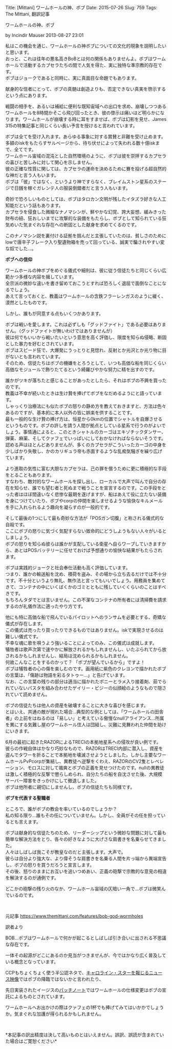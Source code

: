 Title: [Mittani] ワームホールの神、ボブ
Date: 2015-07-26
Slug: 759
Tags: The Mittani, 翻訳記事

<p class="lead">ワームホールの神、ボブ</p>
<p>by Incindir Mauser 2013-08-27 23:01</p>
<p>私はこの機会を通じ、ワームホールの神ボブについての文化的現象を説明したいと思います。<br/>
おっと、これは往年の悪名高きBoBとは何の関係もありませんよ。ボブはワームホールで活動するカプセラたちの間で人気を得た、実に独特な準宗教的存在です。<br/>
ボブはジョークであると同時に、実に真面目な命題でもあります。</p>
<p>献身的な信者にとって、ボブの真髄は創造よりも、否定できない真実を啓示するという点にあります。</p>
<p>戦闘の相手を、あるいは補給に便利な既知宙域への出口を求め、崩壊しつつあるワームホールを8時間かそこら飛び回ったとき、彼の啓示は痛いほど明らかになります。ワームホールが崩壊する時に耳をすませば、ボブは幻影を見せ、James 315の特集記事と同じくらい長い予言を授けると言われています。</p>
<p>ボブは全てを受け入れます。あらゆる事象に対する賞賛と非難を受け止めます。多額のiskをもたらすサルベージから、待ち伏せによって失われる数十億iskまで、全てです。<br/>
ワームホール宙域の混沌とした自然環境のように、ボブは彼を崇拝するカプセラの喜びと苦しみに対して関心を示しません。<br/>
彼の正確な性質に関しては、カプセラの運命を決めるために賽を投げる超自然的な神だと言う人もいます。<br/>
ボブは「彼」ではなく、というより神ですらなく、ブレイムストン星系のステージで日銭を稼ぐガレンテ人の服装倒錯者だと言う人もいます。</p>
<p>奇妙で恐ろしいものとしては、ボブはタロカン文明が残したイタズラ好きな人工知能だという話もあります。<br/>
カプセラを侵食した微細なナノマシンが、鮮やかな幻覚、誇大妄想、緩みきった財布の紐、狂おしいまでに攻撃的な装備をもたらし、ボブとして知られている狂気めいた気まぐれな存在への断固とした献身を求めてくるのです。</p>
<p>このナノマシン説を裏付ける証拠を掴んだと主張していたのは、貧しさのためにlowで唐辛子フレーク入り聖遺物箱を売って回っている、誠実で騙されやすい変な奴でした…。</p>
<p><strong>ボブへの信仰</strong></p>
<p>ワームホールの神ボブをめぐる儀式や細則は、彼に従う信徒たちと同じくらい広範かつ多様な内容を擁しています。<br/>
全宗派の微妙な違いを書き留めておこうとすれば恐ろしく退屈で面倒なことになるでしょう。<br/>
あえて言っておくと、教義はワームホールの含鉄フラーレンガスのように緩く、漠然としたものです。</p>
<p>しかし、誰もが同意する点もいくつかあります。</p>
<p>ボブは戦いを愛します。これは必ずしも「グッドファイト」である必要はありません。（グッドファイトが無いわけではありませんが）<br/>
彼は何でもいいから戦いたいという意思を高く評価し、限度を知らぬ侵略、断固とした暴力を好むとされています。<br/>
ボブはスピード狂で、大爆発にうっとりと見惚れ、反射とか光沢とか光り物に目がないとも言われています。<br/>
そのため、信徒たちはボブの機嫌をとろうとして、いつも高価な船を同じくらい高価なモジュールで飾りたてるという綺羅びやかな努力に精を出すのです。</p>
<p>誰かがツキが落ちたと感じることがあったとしたら、それはボブの不興を買ったのです。<br/>
教義は不幸が続いたときは生け贄を捧げてボブをなだめるようにと語っています。<br/>
しゃっくり治療法にも似たボブの怒りの静め方を教えておきますと、方法は色々あるのですが、基本的に本人以外の皆に娯楽を供することです。<br/>
最も一般的な生け贄の捧げ方は、恒星から0kmの位置でシャトルを自爆させるというものです。ボブの許しを請う人間が拠点としている星系で行うのがよいでしょう。事情通によると、このときシャトルのカーゴはエキゾチックダンサー、弾薬、麻薬、そしてクァフェでいっぱいにしておかなければならないそうです。認める声はほとんどありませんが、多くのカプセラがこういったカーゴの中身を少しばかり失敬し、かのカリギュラ帝も赤面するような乱痴気騒ぎを繰り広げています。</p>
<p>より進取の気性に富む大胆なカプセラは、己の罪を償うために更に積極的な手段をとることもあります。<br/>
すなわち、敵対的なワームホールを探し出し、ローカルで大声で叫んで自分の存在を知らせ、誰でも望む者と死ぬまで戦うことを宣言するのです。この手段をとった者はほぼ間違いなく悲惨な最期を遂げますが、船はあえて役に立たない装備を身につけていたり、ボブやcorpの仲間を楽しませるような愉快なキルメールを手に入れられるよう趣向を凝らすのが一般的です。</p>
<p>そして最後の1つにして最も奇妙な方法が「POSガン切腹」と称される儀式的な自殺です。<br/>
ここにボブの怒りに気づく気配すらない致命的にどうしようもない人々がいるとしましょう。<br/>
ボブの怒りを知らぬ彼らは誰かが支配している衛星へ自らワープしていきますから、あとはPOSバッテリーに任せておけば予想通りの愉快な結果がもたらされます。</p>
<p>ボブは実践的ジョークと社会奉仕活動も高く評価しています。<br/>
つまり、誰かの輸送船を沈め、積荷を盗み、その場から立ち去るだけでは不十分です。不十分というより無礼、無作法と言ってもいいでしょう。用務員を集めてきて、コンテナの中にいくばくかのゴミとともに残していくくらいのことはすべきです。<br/>
もちろんタダでとは言いません。この不潔なコンテナの所有者には清掃費を請求するのが礼儀作法に適ったやり方です。</p>
<p>他にも特に高価な船で飛んでいるパイロットへのランサムを必要とする、奇矯な儀式が存在します。<br/>
この儀式は売ったり買ったりできるものではありません。iskで実現させるのは難しい儀式です。<br/>
不幸な魂に歌を唄うよう強いることによってのみ、この儀式は成就します。<br/>
犠牲者は歌声次第で速やかに解放されるかもしれませんし、いたぶられてから放されるかもしれませんし、結局は沈められるかもしれません。<br/>
何故こんなことをするのかって？ 「ボブが望んでいるから」ですよ！<br/>
ボブは犠牲者の心の傷を楽しむのです。画用紙に紫色のクレヨンで描かれたボブの言葉は、「傷跡は物語を彩るタトゥー…」と告げています。<br/>
なお、この言葉の残りの部分は適当に描かれたポニーとラメ入り接着剤、茹でられていないパスタを組み合わせたゲイリー・ビジーの似顔絵のようなもので隠されていて読めません。</p>
<p>ボブの信徒たちは他人の資産を破壊することに大きな喜びを感じます。<br/>
とはいえ、共通の敵が現れた場合…典型的な例としては、「ワームホールの田舎者」の上前をはねるのは「易しい」と考えている傲慢なnullアライアンス…所属を異にする気難し屋のワームホール住人は団結し、災難に見舞われた仲間を助けにいきます。</p>
<p>6月の最初に起きたRAZORによるTRECIの本拠地星系への侵攻が良い例です。<br/>
彼らの作戦自体はかなり巧妙なもので、RAZORはTRECI内部に潜入し、資産を盗んでタワーを折ることで本拠地を壊滅させようとしました。しかし主要なワームホールPvPcorpが集結し、異教徒へ逆撃をくわえ、RAZORのCV2隻とレベレーション、モロスに対して颯爽とボブの正義を見せつけたのです。nullの異教徒は激しく積極的な反撃で懲らしめられ、自分たちの船を自沈させた後、大規模サーバー障害をきっかけにして撤退しました。<br/>
ボブは他所者に親切にしませんし、ボブの信徒たちも同様です。</p>
<p><strong>ボブを代表する聖職者</strong></p>
<p>ところで、誰がボブの教会を率いているのでしょうか？<br/>
私の知る限り…誰もその任についていません。しかし、全員がその任を担っているとも言えます。</p>
<p>ボブは献身的な信徒たちのため、リーダーシップという微妙な問題に対して最も簡単な解決方法をとり、各々の好きなように大げさな肩書きを名乗らせてきました。<br/>
人々はしばしば我こそが教皇なのだと主張します。大声で。<br/>
彼らは自分より強大な、より偉そうな肩書きを名乗る人間を片っ端から異端宣告し、ボブの怒りを買うだろうと宣言します。<br/>
その後、怒りのままにお互いを追いつめあい、正義の砲撃で宗教的な意見の相違を解決するのが通例です。</p>
<p>どこかの砲撃の残り火のなか、ワームホール宙域の仄暗い一角で…ボブは微笑んでいるのです。</p>
<p> </p>
<p>元記事 <a href="https://www.themittani.com/features/bob-god-wormholes" target="_blank">https://www.themittani.com/features/bob-god-wormholes</a></p>
<p>訳者より</p>
<p>BOB…ボブはワームホールで何かが起こるとしばしば引き合いに出される不思議な存在です。</p>
<p>一体その起源がどこにあるのか見当がつきませんが、今ではかなり広く普及している概念となっています。</p>
<p>CCPもちょくちょく使う半公認ネタで、<a href="https://www.youtube.com/watch?v=oEwOyBYWSAU">キャロライン・スターを報じるニュース映像</a>ではボブの降臨ではないかと言われたり、</p>
<p>先日実装されたイージスの<a href="http://community.eveonline.com/news/patch-notes/patch-notes-for-aegis">パッチノート</a>ではワームホールの仕様変更はボブの宣託によるものとされています。</p>
<p>ワームホールへお出かけの際はクァフェの1杯でも捧げてみてはいかかでしょうか。気まぐれな加護が得られるかもしれません。</p>
<p> </p>
<p>*本記事の訳出精度は決して高いものとはいえません。誤訳、誤読が含まれていた場合はご寛恕ください*</p>

